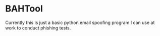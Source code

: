 # BAHTool


Currently this is just a basic python email spoofing program I can use at work to conduct phishing tests.
